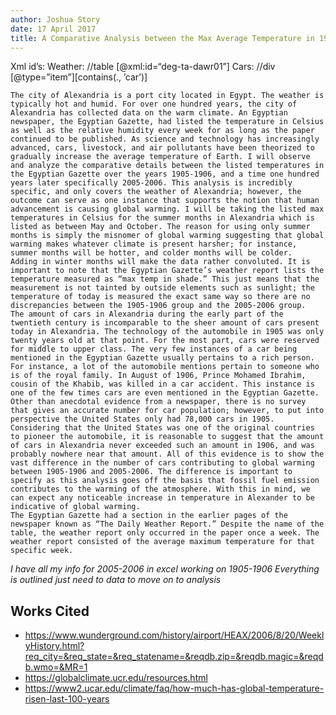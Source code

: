 ```yaml
---
author: Joshua Story
date: 17 April 2017
title: A Comparative Analysis between the Max Average Temperature in 1905-1906 and 2005-2006 and If the Difference is Indicative of Global Warming
---
```


Xml id’s:
Weather: //table [@xml:id=“deg-ta-dawr01”]
Cars: //div [@type=”item”][contains(., ’car’)]

	The city of Alexandria is a port city located in Egypt. The weather is typically hot and humid. For over one hundred years, the city of Alexandria has collected data on the warm climate. An Egyptian newspaper, the Egyptian Gazette, had listed the temperature in Celsius as well as the relative humidity every week for as long as the paper continued to be published. As science and technology has increasingly advanced, cars, livestock, and air pollutants have been theorized to gradually increase the average temperature of Earth. I will observe and analyze the comparative details between the listed temperatures in the Egyptian Gazette over the years 1905-1906, and a time one hundred years later specifically 2005-2006. This analysis is incredibly specific, and only covers the weather of Alexandria; however, the outcome can serve as one instance that supports the notion that human advancement is causing global warming. I will be taking the listed max temperatures in Celsius for the summer months in Alexandria which is listed as between May and October. The reason for using only summer months is simply the misnomer of global warming suggesting that global warming makes whatever climate is present harsher; for instance, summer months will be hotter, and colder months will be colder.  Adding in winter months will make the data rather convoluted. It is important to note that the Egyptian Gazette’s weather report lists the temperature measured as “max temp in shade.” This just means that the measurement is not tainted by outside elements such as sunlight; the temperature of today is measured the exact same way so there are no discrepancies between the 1905-1906 group and the 2005-2006 group.  
	The amount of cars in Alexandria during the early part of the twentieth century is incomparable to the sheer amount of cars present today in Alexandria. The technology of the automobile in 1905 was only twenty years old at that point. For the most part, cars were reserved for middle to upper class. The very few instances of a car being mentioned in the Egyptian Gazette usually pertains to a rich person. For instance, a lot of the automobile mentions pertain to someone who is of the royal family. In August of 1906, Prince Mohamed Ibrahim, cousin of the Khabib, was killed in a car accident. This instance is one of the few times cars are even mentioned in the Egyptian Gazette. Other than anecdotal evidence from a newspaper, there is no survey that gives an accurate number for car population; however, to put into perspective the United States only had 78,000 cars in 1905. Considering that the United States was one of the original countries to pioneer the automobile, it is reasonable to suggest that the amount of cars in Alexandria never exceeded such an amount in 1906, and was probably nowhere near that amount. All of this evidence is to show the vast difference in the number of cars contributing to global warming between 1905-1906 and 2005-2006. The difference is important to specify as this analysis goes off the basis that fossil fuel emission contributes to the warming of the atmosphere. With this in mind, we can expect any noticeable increase in temperature in Alexander to be indicative of global warming. 
	The Egyptian Gazette had a section in the earlier pages of the newspaper known as “The Daily Weather Report.” Despite the name of the table, the weather report only occurred in the paper once a week. The weather report consisted of the average maximum temperature for that specific week. 

*I have all my info for 2005-2006 in excel working on 1905-1906*
*Everything is outlined just need to data to move on to analysis*


## Works Cited
- https://www.wunderground.com/history/airport/HEAX/2006/8/20/WeeklyHistory.html?req_city=&req_state=&req_statename=&reqdb.zip=&reqdb.magic=&reqdb.wmo=&MR=1
- https://globalclimate.ucr.edu/resources.html
- https://www2.ucar.edu/climate/faq/how-much-has-global-temperature-risen-last-100-years
